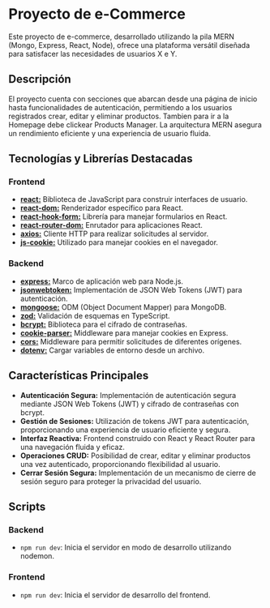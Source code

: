 # Proyecto de e-Commerce

Este proyecto de e-commerce, desarrollado utilizando la pila MERN (Mongo, Express, React, Node), ofrece una plataforma versátil diseñada para satisfacer las necesidades de usuarios X e Y. 

## Descripción

El proyecto cuenta con secciones que abarcan desde una página de inicio hasta funcionalidades de autenticación, permitiendo a los usuarios registrados crear, editar y eliminar productos. Tambien para ir a la Homepage debe clickear Products Manager. La arquitectura MERN asegura un rendimiento eficiente y una experiencia de usuario fluida.

## Tecnologías y Librerías Destacadas

### Frontend

- [**react:**](https://reactjs.org/) Biblioteca de JavaScript para construir interfaces de usuario.
- [**react-dom:**](https://reactjs.org/docs/react-dom.html) Renderizador específico para React.
- [**react-hook-form:**](https://react-hook-form.com/) Librería para manejar formularios en React.
- [**react-router-dom:**](https://reactrouter.com/web/guides/quick-start) Enrutador para aplicaciones React.
- [**axios:**](https://www.npmjs.com/package/axios) Cliente HTTP para realizar solicitudes al servidor.
- [**js-cookie:**](https://www.npmjs.com/package/js-cookie) Utilizado para manejar cookies en el navegador.

### Backend

- [**express:**](https://expressjs.com/) Marco de aplicación web para Node.js.
- [**jsonwebtoken:**](https://www.npmjs.com/package/jsonwebtoken) Implementación de JSON Web Tokens (JWT) para autenticación.
- [**mongoose:**](https://mongoosejs.com/) ODM (Object Document Mapper) para MongoDB.
- [**zod:**](https://www.npmjs.com/package/zod) Validación de esquemas en TypeScript.
- [**bcrypt:**](https://www.npmjs.com/package/bcrypt) Biblioteca para el cifrado de contraseñas.
- [**cookie-parser:**](https://www.npmjs.com/package/cookie-parser) Middleware para manejar cookies en Express.
- [**cors:**](https://www.npmjs.com/package/cors) Middleware para permitir solicitudes de diferentes orígenes.
- [**dotenv:**](https://www.npmjs.com/package/dotenv) Cargar variables de entorno desde un archivo.

## Características Principales

- **Autenticación Segura:** Implementación de autenticación segura mediante JSON Web Tokens (JWT) y cifrado de contraseñas con bcrypt.
- **Gestión de Sesiones:** Utilización de tokens JWT para autenticación, proporcionando una experiencia de usuario eficiente y segura.
- **Interfaz Reactiva:** Frontend construido con React y React Router para una navegación fluida y eficaz.
- **Operaciones CRUD:** Posibilidad de crear, editar y eliminar productos una vez autenticado, proporcionando flexibilidad al usuario.
- **Cerrar Sesión Segura:** Implementación de un mecanismo de cierre de sesión seguro para proteger la privacidad del usuario.


## Scripts

### Backend

- `npm run dev`: Inicia el servidor en modo de desarrollo utilizando nodemon.

### Frontend

- `npm run dev`: Inicia el servidor de desarrollo del frontend.


